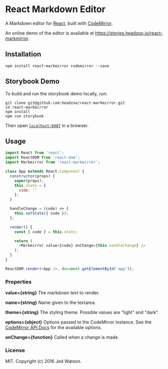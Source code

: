 # React Markdown Editor
A Markdown editor for [React](http://facebook.github.io/react), built with [CodeMirror](https://codemirror.net).

An online demo of the editor is available at https://stories.headzoo.io/react-markmirror.

## Installation

```
npm install react-markmirror codemirror --save
```


## Storybook Demo
To build and run the storybook demo locally, run:

```
git clone git@github.com:headzoo/react-markmirror.git
cd react-markmirror
npm install
npm run storybook
```

Then open [`localhost:6007`](http://localhost:6007) in a browser.


## Usage

```js
import React from 'react';
import ReactDOM from 'react-dom';
import Markmirror from 'react-markmirror';

class App extends React.Component {
  constructor(props) {
    super(props);
    this.state = {
      code: ''
    };
  }

  handleChange = (code) => {
    this.setState({ code });
  };

  render() {
    const { code } = this.state;

    return (
      <Markmirror value={code} onChange={this.handleChange} />
    );
  }
}

ReactDOM.render(<App />, document.getElementById('app'));
```


### Properties
**value={string}**
The markdown text to render.

**name={string}**
Name given to the textarea.

**theme={string}**
The styling theme. Possible values are "light" and "dark".

**options={object}**
Options passed to the CodeMirror instance. See the [CodeMirror API Docs](https://codemirror.net/doc/manual.html#api) for the available options.

**onChange={function}**
Called when a change is made.

### License
MIT. Copyright (c) 2016 Jed Watson.
